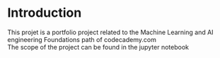 # Introduction
This projet is a portfolio project related to the Machine Learning and AI engineering Foundations path of codecademy.com<br>
The scope of the project can be found in the jupyter notebook